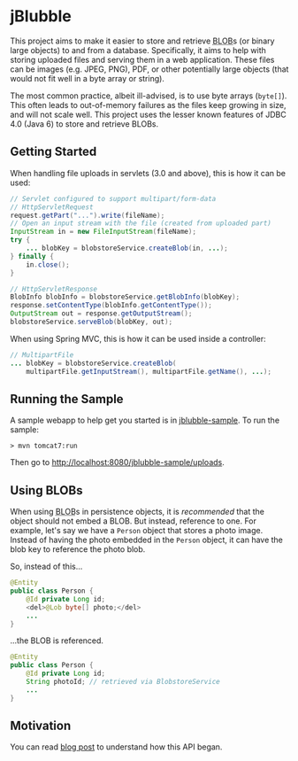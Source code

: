 # jBlubble

This project aims to make it easier to store and retrieve <abbr title="Binary Large OBject">BLOB</abbr>s (or binary large objects) to and from a database. Specifically, it aims to help with storing uploaded files and serving them in a web application. These files can be images (e.g. JPEG, PNG), PDF, or other potentially large objects (that would not fit well in a byte array or string).

The most common practice, albeit ill-advised, is to use byte arrays (`byte[]`). This often leads to out-of-memory failures as the files keep growing in size, and will not scale well. This project uses the lesser known features of JDBC 4.0 (Java 6) to store and retrieve BLOBs.

## Getting Started

When handling file uploads in servlets (3.0 and above), this is how it can be used:

```java
// Servlet configured to support multipart/form-data
// HttpServletRequest
request.getPart("...").write(fileName);
// Open an input stream with the file (created from uploaded part)
InputStream in = new FileInputStream(fileName);
try {
	... blobKey = blobstoreService.createBlob(in, ...);
} finally {
	in.close();
}
```

```java
// HttpServletResponse
BlobInfo blobInfo = blobstoreService.getBlobInfo(blobKey);
response.setContentType(blobInfo.getContentType());
OutputStream out = response.getOutputStream();
blobstoreService.serveBlob(blobKey, out);
```

When using Spring MVC, this is how it can be used inside a controller:

```java
// MultipartFile
... blobKey = blobstoreService.createBlob(
    multipartFile.getInputStream(), multipartFile.getName(), ...);
```

## Running the Sample

A sample webapp to help get you started is in [jblubble-sample](jblubble-sample). To run the sample:

	> mvn tomcat7:run

Then go to [http://localhost:8080/jblubble-sample/uploads](http://localhost:8080/jblubble-sample/uploads).

## Using BLOBs

When using <abbr title="Binary Large OBject">BLOB</abbr>s in persistence objects, it is *recommended* that the object should not embed a BLOB. But instead, reference to one. For example, let's say we have a `Person` object that stores a photo image. Instead of having the photo embedded in the `Person` object, it can have the blob key to reference the photo blob.

So, instead of this...

```java
@Entity
public class Person {
	@Id private Long id;
	<del>@Lob byte[] photo;</del>
	...
}
```

...the BLOB is referenced.

```java
@Entity
public class Person {
	@Id private Long id;
	String photoId; // retrieved via BlobstoreService
	...
}
```

## Motivation

You can read [blog post](http://lorenzo-dee.blogspot.com/2015/09/blob-handling-java-jdbc) to understand how this API began.
